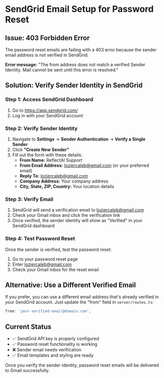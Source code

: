 # SendGrid Email Setup for Password Reset

## Issue: 403 Forbidden Error
The password reset emails are failing with a 403 error because the sender email address is not verified in SendGrid.

**Error message:** "The from address does not match a verified Sender Identity. Mail cannot be sent until this error is resolved."

## Solution: Verify Sender Identity in SendGrid

### Step 1: Access SendGrid Dashboard
1. Go to https://app.sendgrid.com/
2. Log in with your SendGrid account

### Step 2: Verify Sender Identity
1. Navigate to **Settings** → **Sender Authentication** → **Verify a Single Sender**
2. Click **"Create New Sender"**
3. Fill out the form with these details:
   - **From Name:** ReflectAI Support
   - **From Email Address:** loziercaleb@gmail.com (or your preferred email)
   - **Reply To:** loziercaleb@gmail.com
   - **Company Address:** Your company address
   - **City, State, ZIP, Country:** Your location details

### Step 3: Verify Email
1. SendGrid will send a verification email to loziercaleb@gmail.com
2. Check your Gmail inbox and click the verification link
3. Once verified, the sender identity will show as "Verified" in your SendGrid dashboard

### Step 4: Test Password Reset
Once the sender is verified, test the password reset:
1. Go to your password reset page
2. Enter loziercaleb@gmail.com
3. Check your Gmail inbox for the reset email

## Alternative: Use a Different Verified Email
If you prefer, you can use a different email address that's already verified in your SendGrid account. Just update the "from" field in `server/routes.ts`:

```typescript
from: 'your-verified-email@domain.com',
```

## Current Status
- ✅ SendGrid API key is properly configured
- ✅ Password reset functionality is working
- ❌ Sender email needs verification
- ✅ Email templates and styling are ready

Once you verify the sender identity, password reset emails will be delivered to Gmail successfully.